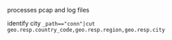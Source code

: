 processes pcap and log files 


identify city
`_path=="conn"|cut geo.resp.country_code,geo.resp.region,geo.resp.city`